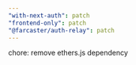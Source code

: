 ```yaml
---
"with-next-auth": patch
"frontend-only": patch
"@farcaster/auth-relay": patch
---
```


chore: remove ethers.js dependency
